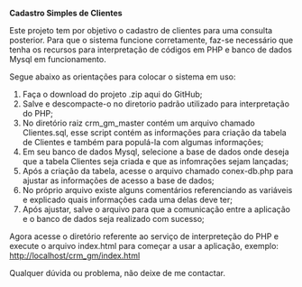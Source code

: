 <p><b>Cadastro Simples de Clientes</b></p>
<p>Este projeto tem por objetivo o cadastro de clientes para uma consulta posterior.
Para que o sistema funcione corretamente, faz-se necessário que tenha os recursos para interpretação de códigos em PHP e banco de dados Mysql em funcionamento.</p>
<p>Segue abaixo as orientações para colocar o sistema em uso:</p>
<ol>
<li>Faça o download do projeto .zip aqui do GitHub;</li>
<li>Salve e descompacte-o no diretorio padrão utilizado para interpretação do PHP;</li>
<li>No diretório raiz crm_gm_master contém um arquivo chamado Clientes.sql, esse script contém as informações para criação da tabela de Clientes e também para populá-la com algumas informações;</li>
<li>Em seu banco de dados Mysql, selecione a base de dados onde deseja que a tabela Clientes seja criada e que as infomrações sejam lançadas;</li>
<li>Após a criação da tabela, acesse o arquivo chamado conex-db.php para ajustar as informações de acesso a base de dados;</li>
<li>No próprio arquivo existe alguns comentários referenciando as variáveis e explicado quais informações cada uma delas deve ter;</li>
<li>Após ajustar, salve o arquivo para que a comunicação entre a aplicação e o banco de dados seja realizado com sucesso;</li>
</ol>
<p>Agora acesse o diretório referente ao serviço de interpreteção do PHP e execute o arquivo index.html para começar a usar a aplicação, exemplo: <a href="http://localhost/crm_gm/index.html" rel="nofollow">http://localhost/crm_gm/index.html</a></p>
<p>Qualquer dúvida ou problema, não deixe de me contactar.</p>
